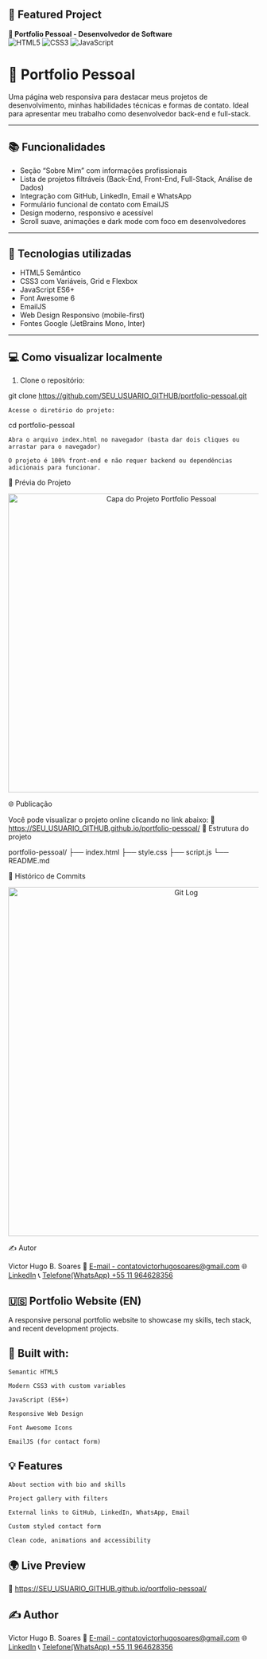 ## 🚀 Featured Project 

**🎨 Portfolio Pessoal - Desenvolvedor de Software**  
![HTML5](https://img.shields.io/badge/HTML5-E34F26?style=for-the-badge&logo=html5&logoColor=white)
![CSS3](https://img.shields.io/badge/CSS3-1572B6?style=for-the-badge&logo=css3&logoColor=white)
![JavaScript](https://img.shields.io/badge/JavaScript-F7DF1E?style=for-the-badge&logo=javascript&logoColor=black)

# 📌 Portfolio Pessoal

Uma página web responsiva para destacar meus projetos de desenvolvimento, minhas habilidades técnicas e formas de contato. Ideal para apresentar meu trabalho como desenvolvedor back-end e full-stack.

---

## 📚 Funcionalidades

- Seção “Sobre Mim” com informações profissionais
- Lista de projetos filtráveis (Back-End, Front-End, Full-Stack, Análise de Dados)
- Integração com GitHub, LinkedIn, Email e WhatsApp
- Formulário funcional de contato com EmailJS
- Design moderno, responsivo e acessível
- Scroll suave, animações e dark mode com foco em desenvolvedores

---

## 🚀 Tecnologias utilizadas

- HTML5 Semântico
- CSS3 com Variáveis, Grid e Flexbox
- JavaScript ES6+
- Font Awesome 6
- EmailJS
- Web Design Responsivo (mobile-first)
- Fontes Google (JetBrains Mono, Inter)

---

## 💻 Como visualizar localmente

1. Clone o repositório:


git clone https://github.com/SEU_USUARIO_GITHUB/portfolio-pessoal.git

    Acesse o diretório do projeto:

cd portfolio-pessoal

    Abra o arquivo index.html no navegador (basta dar dois cliques ou arrastar para o navegador)

    O projeto é 100% front-end e não requer backend ou dependências adicionais para funcionar.

📸 Prévia do Projeto
<p align="center"> <img src="https://via.placeholder.com/800x450/0c0c11/0BF296?text=Portfolio+Pessoal" alt="Capa do Projeto Portfolio Pessoal" width="600"> </p>
🌐 Publicação

Você pode visualizar o projeto online clicando no link abaixo:
🔗 https://SEU_USUARIO_GITHUB.github.io/portfolio-pessoal/
📁 Estrutura do projeto

portfolio-pessoal/
├── index.html
├── style.css
├── script.js
└── README.md

🧾 Histórico de Commits
<p align="center"> <img src="https://via.placeholder.com/800x300/121621/ecf0f3?text=git+log+--oneline" alt="Git Log" width="700"> </p>

✍️ Autor

Victor Hugo B. Soares
📧 [E-mail - contatovictorhugosoares@gmail.com](contatovictorhugosoares@gmail.com)
🌐 [LinkedIn](https://linkedin.com/in/ovitelas)
📞 [Telefone(WhatsApp) +55 11 964628356](https://wa.me/+5511964628356)

## 🇺🇸 Portfolio Website (EN)

A responsive personal portfolio website to showcase my skills, tech stack, and recent development projects.

## 🔧 Built with:

    Semantic HTML5

    Modern CSS3 with custom variables

    JavaScript (ES6+)

    Responsive Web Design

    Font Awesome Icons

    EmailJS (for contact form)

## 💡 Features

    About section with bio and skills

    Project gallery with filters

    External links to GitHub, LinkedIn, WhatsApp, Email

    Custom styled contact form

    Clean code, animations and accessibility

## 🌍 Live Preview

🔗 https://SEU_USUARIO_GITHUB.github.io/portfolio-pessoal/  

## ✍️ Author 

Victor Hugo B. Soares
📧 [E-mail - contatovictorhugosoares@gmail.com](contatovictorhugosoares@gmail.com)
🌐 [LinkedIn](https://linkedin.com/in/ovitelas)
📞 [Telefone(WhatsApp) +55 11 964628356](https://wa.me/+5511964628356)